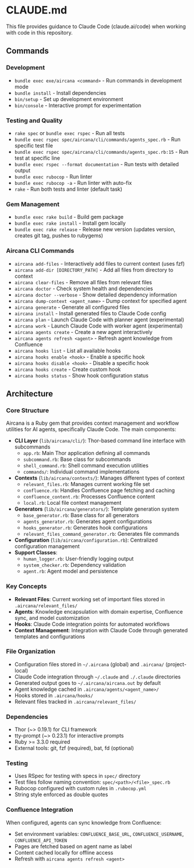 # CLAUDE.md

This file provides guidance to Claude Code (claude.ai/code) when working with code in this repository.

## Commands

### Development
- `bundle exec exe/aircana <command>` - Run commands in development mode
- `bundle install` - Install dependencies
- `bin/setup` - Set up development environment
- `bin/console` - Interactive prompt for experimentation

### Testing and Quality
- `rake spec` or `bundle exec rspec` - Run all tests
- `bundle exec rspec spec/aircana/cli/commands/agents_spec.rb` - Run specific test file
- `bundle exec rspec spec/aircana/cli/commands/agents_spec.rb:15` - Run test at specific line
- `bundle exec rspec --format documentation` - Run tests with detailed output
- `bundle exec rubocop` - Run linter
- `bundle exec rubocop -a` - Run linter with auto-fix
- `rake` - Run both tests and linter (default task)

### Gem Management
- `bundle exec rake build` - Build gem package
- `bundle exec rake install` - Install gem locally
- `bundle exec rake release` - Release new version (updates version, creates git tag, pushes to rubygems)

### Aircana CLI Commands
- `aircana add-files` - Interactively add files to current context (uses fzf)
- `aircana add-dir [DIRECTORY_PATH]` - Add all files from directory to context
- `aircana clear-files` - Remove all files from relevant files
- `aircana doctor` - Check system health and dependencies
- `aircana doctor --verbose` - Show detailed dependency information
- `aircana dump-context <agent_name>` - Dump context for specified agent
- `aircana generate` - Generate all configured files
- `aircana install` - Install generated files to Claude Code config
- `aircana plan` - Launch Claude Code with planner agent (experimental)
- `aircana work` - Launch Claude Code with worker agent (experimental)
- `aircana agents create` - Create a new agent interactively
- `aircana agents refresh <agent>` - Refresh agent knowledge from Confluence
- `aircana hooks list` - List all available hooks
- `aircana hooks enable <hook>` - Enable a specific hook
- `aircana hooks disable <hook>` - Disable a specific hook
- `aircana hooks create` - Create custom hook
- `aircana hooks status` - Show hook configuration status

## Architecture

### Core Structure
Aircana is a Ruby gem that provides context management and workflow utilities for AI agents, specifically Claude Code. The main components:

- **CLI Layer** (`lib/aircana/cli/`): Thor-based command line interface with subcommands
  - `app.rb`: Main Thor application defining all commands
  - `subcommand.rb`: Base class for subcommands
  - `shell_command.rb`: Shell command execution utilities
  - `commands/`: Individual command implementations
- **Contexts** (`lib/aircana/contexts/`): Manages different types of context
  - `relevant_files.rb`: Manages current working file set
  - `confluence.rb`: Handles Confluence page fetching and caching
  - `confluence_content.rb`: Processes Confluence content
  - `local.rb`: Local file context management
- **Generators** (`lib/aircana/generators/`): Template generation system
  - `base_generator.rb`: Base class for all generators
  - `agents_generator.rb`: Generates agent configurations
  - `hooks_generator.rb`: Generates hook configurations
  - `relevant_files_command_generator.rb`: Generates file commands
- **Configuration** (`lib/aircana/configuration.rb`): Centralized configuration management
- **Support Classes**:
  - `human_logger.rb`: User-friendly logging output
  - `system_checker.rb`: Dependency validation
  - `agent.rb`: Agent model and persistence

### Key Concepts
- **Relevant Files**: Current working set of important files stored in `.aircana/relevant_files/`
- **Agents**: Knowledge encapsulation with domain expertise, Confluence sync, and model customization
- **Hooks**: Claude Code integration points for automated workflows
- **Context Management**: Integration with Claude Code through generated templates and configurations

### File Organization
- Configuration files stored in `~/.aircana` (global) and `.aircana/` (project-local)
- Claude Code integration through `~/.claude` and `./.claude` directories
- Generated output goes to `~/.aircana/aircana.out` by default
- Agent knowledge cached in `.aircana/agents/<agent_name>/`
- Hooks stored in `.aircana/hooks/`
- Relevant files tracked in `.aircana/relevant_files/`

### Dependencies
- Thor (~> 0.19.1) for CLI framework
- tty-prompt (~> 0.23.1) for interactive prompts
- Ruby >= 3.3.0 required
- External tools: git, fzf (required), bat, fd (optional)

### Testing
- Uses RSpec for testing with specs in `spec/` directory
- Test files follow naming convention: `spec/<path>/<file>_spec.rb`
- Rubocop configured with custom rules in `.rubocop.yml`
- String style enforced as double quotes

### Confluence Integration
When configured, agents can sync knowledge from Confluence:
- Set environment variables: `CONFLUENCE_BASE_URL`, `CONFLUENCE_USERNAME`, `CONFLUENCE_API_TOKEN`
- Pages are fetched based on agent name as label
- Content cached locally for offline access
- Refresh with `aircana agents refresh <agent>`